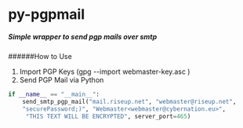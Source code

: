 # py-pgpmail
##### Simple wrapper to send pgp mails over smtp
######How to Use


1. Import PGP Keys (gpg --import webmaster-key.asc )
2. Send PGP Mail via Python
```python
if __name__ == "__main__":
    send_smtp_pgp_mail("mail.riseup.net", "webmaster@riseup.net", 
    "securePassword;)", "Webmaster<webmaster@cybernation.eu>",
     "THIS TEXT WILL BE ENCRYPTED", server_port=465)

```